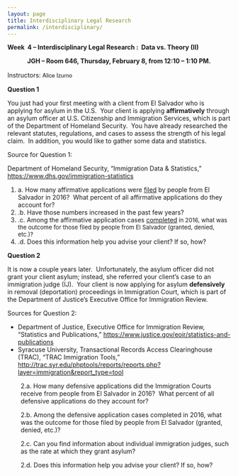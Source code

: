 ```yaml
---
layout: page
title: Interdisciplinary Legal Research
permalink: /interdisciplinary/
---
```


__Week  4 – Interdisciplinary Legal Research :  Data vs. Theory (II)__
<p style="text-align: center;"><strong>JGH – Room 646, Thursday, February 8, from 12:10 – 1:10 PM.</strong></p>
Instructors: <span style="font-family: 'Helvetica Neue', Helvetica, Arial, sans-serif; font-size: 13px; font-style: normal; font-weight: 300;">Alice Izumo</span>

<strong>Question 1</strong>

You just had your first meeting with a client from El Salvador who is applying for asylum in the U.S.  Your client is applying <strong>affirmatively</strong> through an asylum officer at U.S. Citizenship and Immigration Services, which is part of the Department of Homeland Security.  You have already researched the relevant statutes, regulations, and cases to assess the strength of his legal claim.  In addition, you would like to gather some data and statistics.

Source for Question 1:

Department of Homeland Security, “Immigration Data &amp; Statistics,” <a href="https://www.dhs.gov/immigration-statistics">https://www.dhs.gov/immigration-statistics</a>
<ol>
 	<li>a. How many affirmative applications were <u>filed</u> by people from El Salvador in 2016?  What percent of all affirmative applications do they account for?</li>
 	<li>.b. Have those numbers increased in the past few years?</li>
 	<li>.c. Among the affirmative application cases <u style="font-family: inherit; font-style: inherit; font-weight: inherit;">completed</u><span style="font-size: 13px;"> in 2016, what was the outcome for those filed by people from El Salvador (granted, denied, etc.)?</span></li>
 	<li>.d. Does this information help you advise your client? If so, how?</li>
</ol>
<strong>Question 2</strong>

It is now a couple years later.  Unfortunately, the asylum officer did not grant your client asylum; instead, she referred your client’s case to an immigration judge (IJ).  Your client is now applying for asylum <strong>defensively</strong> in removal (deportation) proceedings in Immigration Court, which is part of the Department of Justice’s Executive Office for Immigration Review.

Sources for Question 2:
<ul>
 	<li>Department of Justice, Executive Office for Immigration Review, “Statistics and Publications,” <a href="https://www.justice.gov/eoir/statistics-and-publications">https://www.justice.gov/eoir/statistics-and-publications</a></li>
 	<li>Syracuse University, Transactional Records Access Clearinghouse (TRAC), “TRAC Immigration Tools,” <a href="http://trac.syr.edu/phptools/reports/reports.php?layer=immigration&amp;report_type=tool">http://trac.syr.edu/phptools/reports/reports.php?layer=immigration&amp;report_type=tool</a></li>
</ul>
<p style="padding-left: 30px;">2.a. How many defensive applications did the Immigration Courts receive from people from El Salvador in 2016?  What percent of all defensive applications do they account for?</p>
<p style="padding-left: 30px;">2.b. Among the defensive application cases completed in 2016, what was the outcome for those filed by people from El Salvador (granted, denied, etc.)?</p>
<p style="padding-left: 30px;">2.c. Can you find information about individual immigration judges, such as the rate at which they grant asylum?</p>
<p style="padding-left: 30px;">2.d. Does this information help you advise your client? If so, how?</p>
<p style="text-align: center;">
